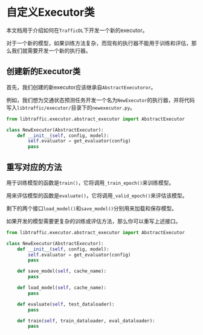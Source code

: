 # 自定义Executor类

本文档用于介绍如何在`TrafficDL`下开发一个新的executor。

对于一个新的模型，如果训练方法复杂，而现有的执行器不能用于训练和评估，那么我们就需要开发一个新的执行器。

## 创建新的Executor类

首先，我们创建的新executor应该继承自`AbstractExecutoror`。

例如，我们想为交通状态预测任务开发一个名为`NewExecutor`的执行器，并将代码写入`libtraffic/executor/`目录下的`newexecutor.py`。

```python
from libtraffic.executor.abstract_executor import AbstractExecutor

class NewExecutor(AbstractExecutor):
    def __init__(self, config, model):
        self.evaluator = get_evaluator(config)
        pass
```

## 重写对应的方法

用于训练模型的函数是`train()`，它将调用`_train_epoch()`来训练模型。

用来评估模型的函数是`evaluate()`，它将调用`_valid_epoch()`来评估该模型。

剩下的两个接口`load_model()`和`save_model()`分别用来加载和保存模型。

如果开发的模型需要更复杂的训练或评估方法，那么你可以重写上述接口。

```python
from libtraffic.executor.abstract_executor import AbstractExecutor

class NewExecutor(AbstractExecutor):
    def __init__(self, config, model):
        self.evaluator = get_evaluator(config)
        pass

    def save_model(self, cache_name):
        pass

    def load_model(self, cache_name):
        pass

    def evaluate(self, test_dataloader):
        pass

    def train(self, train_dataloader, eval_dataloader):
        pass
```